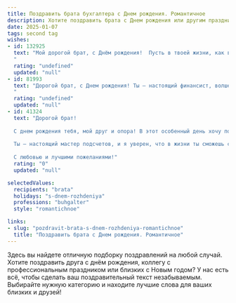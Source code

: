 ```yaml
---
title: Поздравить брата бухгалтера c Днем рождения. Романтичное
description: Хотите поздравить брата c Днем рождения или другим праздником? Наш ИИ создаст незабываемое поздравление, а вы обязательно выделитесь среди других.  
date: 2025-01-07
tags: second tag
wishes:
- id: 132925
  text: "Мой дорогой брат, с Днём рождения!  Пусть в твоей жизни, как в идеально сбалансированном отчёте, всегда будет порядок, гармония и счастье.  Пусть каждый день приносит радость, а любовь окружающих будет твоим самым ценным активом.  Я люблю тебя, и желаю тебе море нежности, океан счастья и безграничного благополучия!  Пусть твоя жизнь будет яркой и полной, как красочная бухгалтерская книга,  заполненная лишь позитивными историями и успехами.
  "
  rating: "undefined"
  updated: "null"
- id: 81993
  text: "Дорогой брат, с Днем рождения! Ты – настоящий финансист, волшебник, который умеет из цифр создавать чудеса. Желаю тебе, чтобы твоя жизнь была такой же гармоничной и стабильной, как твой баланс, чтобы в ней всегда царили любовь, уют и достаток. Пусть все твои мечты и планы сбываются, а мы с тобой всегда будем плечом к плечу, как две части одной бухгалтерской проводки.
  "
  rating: "undefined"
  updated: "null"
- id: 41324
  text: "Дорогой брат!
  
  С днем рождения тебя, мой друг и опора! В этот особенный день хочу пожелать тебе не только успехов в бухгалтерии, но и любви, которая будет согревать твою душу, как яркое солнце. Пусть каждый отчет станет для тебя поводом для радости, а жизнь принесет столько приятных сюрпризов, сколько чисел в твоих расчетах.
  
  Ты — настоящий мастер подсчетов, и я уверен, что в жизни ты сможешь сложить все кирпичики счастья в счастливый дом. Пусть каждый новый день дарит тебе вдохновение, а романтичные моменты наполняют сердце теплом.
  
  С любовью и лучшими пожеланиями!"
  rating: "0"
  updated: "null"

selectedValues:
  recipients: "brata"
  holidays: "s-dnem-rozhdeniya"
  professions: "buhgalter"
  style: "romantichnoe"

links:
- slug: "pozdravit-brata-s-dnem-rozhdeniya-romantichnoe"
  title: "Поздравить брата c Днем рождения. Романтичное"
---
```


Здесь вы найдете отличную подборку поздравлений на любой случай. 
Хотите поздравить друга с днём рождения, коллегу с профессиональным праздником или близких с Новым годом? У нас есть всё, чтобы сделать ваш поздравительный текст незабываемым. Выбирайте нужную категорию и находите лучшие слова для ваших близких и друзей!
